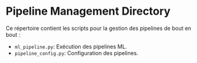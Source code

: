# Pipeline Management Directory

Ce répertoire contient les scripts pour la gestion des pipelines de bout en bout :
- `ml_pipeline.py`: Exécution des pipelines ML.
- `pipeline_config.py`: Configuration des pipelines.
